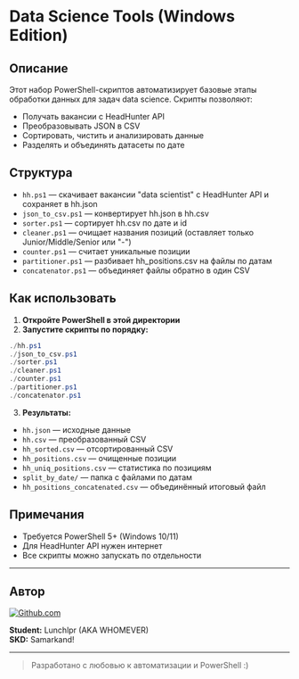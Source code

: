 # Data Science Tools (Windows Edition)

## Описание

Этот набор PowerShell-скриптов автоматизирует базовые этапы обработки данных для задач data science. Скрипты позволяют:
- Получать вакансии с HeadHunter API
- Преобразовывать JSON в CSV
- Сортировать, чистить и анализировать данные
- Разделять и объединять датасеты по дате

## Структура

- `hh.ps1` — скачивает вакансии "data scientist" с HeadHunter API и сохраняет в hh.json
- `json_to_csv.ps1` — конвертирует hh.json в hh.csv
- `sorter.ps1` — сортирует hh.csv по дате и id
- `cleaner.ps1` — очищает названия позиций (оставляет только Junior/Middle/Senior или "-")
- `counter.ps1` — считает уникальные позиции
- `partitioner.ps1` — разбивает hh_positions.csv на файлы по датам
- `concatenator.ps1` — объединяет файлы обратно в один CSV

## Как использовать

1. **Откройте PowerShell в этой директории**
2. **Запустите скрипты по порядку:**

```powershell
./hh.ps1
./json_to_csv.ps1
./sorter.ps1
./cleaner.ps1
./counter.ps1
./partitioner.ps1
./concatenator.ps1
```

3. **Результаты:**
- `hh.json` — исходные данные
- `hh.csv` — преобразованный CSV
- `hh_sorted.csv` — отсортированный CSV
- `hh_positions.csv` — очищенные позиции
- `hh_uniq_positions.csv` — статистика по позициям
- `split_by_date/` — папка с файлами по датам
- `hh_positions_concatenated.csv` — объединённый итоговый файл

## Примечания
- Требуется PowerShell 5+ (Windows 10/11)
- Для HeadHunter API нужен интернет
- Все скрипты можно запускать по отдельности

---

## Автор

[![Github.com](https://github.githubassets.com/images/modules/logos_page/GitHub-Mark.png)](https://github.com/wh0mever)

**Student:** Lunchlpr (AKA WHOMEVER)  
**SKD:** Samarkand!

---

> Разработано с любовью к автоматизации и PowerShell :) 